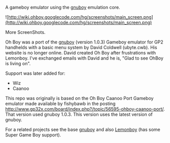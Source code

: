 A gameboy emulator using the [gnuboy](http://code.google.com/p/gnuboy/) emulation core.

![http://wiki.ohboy.googlecode.com/hg/screenshots/main_screen.png](http://wiki.ohboy.googlecode.com/hg/screenshots/main_screen.png)

More ScreenShots.

Oh Boy was a port of the [gnuboy](http://code.google.com/p/gnuboy/) (version 1.0.3) Gameboy emulator for GP2 handhelds with a basic menu system by David Coldwell (ubyte.cwb). His website is no longer online. David created Oh Boy after frustrations with Lemonboy. I've exchanged emails with David and he is, "Glad to see OhBoy is living on".

Support was later added for:

  * Wiz
  * Caanoo

This repo was originally is based on the Oh Boy Caanoo Port Gameboy emulator made available by fishybawb in the posting http://www.gp32x.com/board/index.php?/topic/56595-ohboy-caanoo-port/. That version used gnuboy 1.0.3. This version uses the latest version of gnuboy.

For a related projects see the base [gnuboy](http://code.google.com/p/gnuboy/) and also [Lemonboy](http://www.gp32x.com/board/index.php?/topic/48526-lemonboy-supercolor-gameboy-emu/) (has some Super Game Boy support).